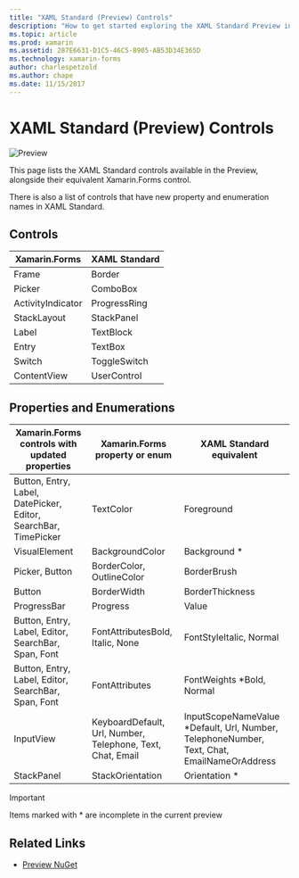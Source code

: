 ```yaml
---
title: "XAML Standard (Preview) Controls"
description: "How to get started exploring the XAML Standard Preview in Xamarin.Forms"
ms.topic: article
ms.prod: xamarin
ms.assetid: 287E6631-D1C5-46C5-8905-AB53D34E365D
ms.technology: xamarin-forms
author: charlespetzold
ms.author: chape
ms.date: 11/15/2017
---
```


# XAML Standard (Preview) Controls

![Preview](~/media/shared/preview.png)

This page lists the XAML Standard controls available in the
Preview, alongside their equivalent Xamarin.Forms control.

There is also a list of controls that have new property and
enumeration names in XAML Standard.

## Controls

|Xamarin.Forms|XAML Standard|
|--- |--- |
|Frame|Border|
|Picker|ComboBox|
|ActivityIndicator|ProgressRing|
|StackLayout|StackPanel|
|Label|TextBlock|
|Entry|TextBox|
|Switch|ToggleSwitch|
|ContentView|UserControl|


## Properties and Enumerations

|Xamarin.Forms controls with updated properties|Xamarin.Forms property or enum|XAML Standard equivalent|
|--- |--- |--- |
|Button, Entry, Label, DatePicker, Editor, SearchBar, TimePicker|TextColor|Foreground|
|VisualElement|BackgroundColor|Background *|
|Picker, Button|BorderColor, OutlineColor|BorderBrush|
|Button|BorderWidth|BorderThickness|
|ProgressBar|Progress|Value|
|Button, Entry, Label, Editor, SearchBar, Span, Font|FontAttributesBold, Italic, None|FontStyleItalic, Normal|
|Button, Entry, Label, Editor, SearchBar, Span, Font|FontAttributes|FontWeights *Bold, Normal|
|InputView|KeyboardDefault, Url, Number, Telephone, Text, Chat, Email|InputScopeNameValue *Default, Url, Number, TelephoneNumber, Text, Chat, EmailNameOrAddress|
|StackPanel|StackOrientation|Orientation *|

> [!IMPORTANT]
> Items marked with * are incomplete in the current preview

## Related Links

- [Preview NuGet](https://aka.ms/xf-xamlstandard-nuget)
